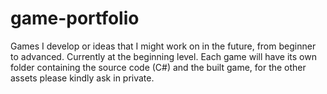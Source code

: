# game-portfolio
Games I develop or ideas that I might work on in the future, from beginner to advanced. Currently at the beginning level.
Each game will have its own folder containing the source code (C#) and the built game, for the other assets please kindly ask in private.
